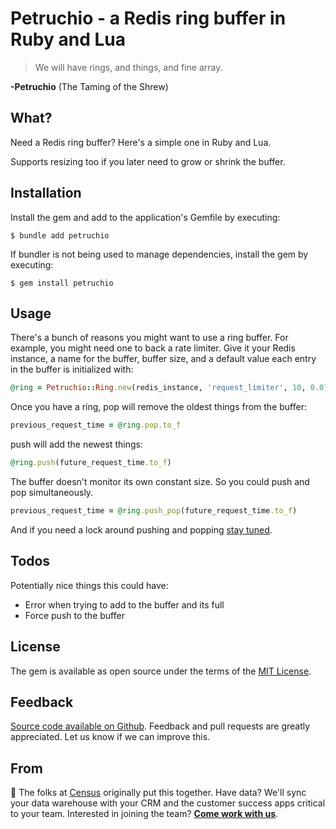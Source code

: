 # Petruchio - a Redis ring buffer in Ruby and Lua

> We will have rings, and things, and fine array.

**-Petruchio** (The Taming of the Shrew)

## What?

Need a Redis ring buffer? Here's a simple one in Ruby and Lua.

Supports resizing too if you later need to grow or shrink the buffer.

## Installation

Install the gem and add to the application's Gemfile by executing:

    $ bundle add petruchio

If bundler is not being used to manage dependencies, install the gem by executing:

    $ gem install petruchio

## Usage

There's a bunch of reasons you might want to use a ring buffer. For example, you might need one to back a rate limiter. Give it your Redis instance, a name for the buffer, buffer size, and a default value each entry in the buffer is initialized with:

```ruby
@ring = Petruchio::Ring.new(redis_instance, 'request_limiter', 10, 0.0)
```

Once you have a ring, pop will remove the oldest things from the buffer:

```ruby
previous_request_time = @ring.pop.to_f
```

push will add the newest things:

```ruby
@ring.push(future_request_time.to_f)
```

The buffer doesn't monitor its own constant size. So you could push and pop simultaneously.

```ruby
previous_request_time = @ring.push_pop(future_request_time.to_f)
```

And if you need a lock around pushing and popping [stay tuned](https://github.com/sutrolabs).


## Todos

Potentially nice things this could have:

- Error when trying to add to the buffer and its full
- Force push to the buffer

## License

The gem is available as open source under the terms of the [MIT License](https://opensource.org/licenses/MIT).

Feedback
--------
[Source code available on Github](https://github.com/sutrolabs/petruchio). Feedback and pull requests are greatly appreciated. Let us know if we can improve this.

From
-----------
:wave: The folks at [Census](http://getcensus.com) originally put this together. Have data? We'll sync your data warehouse with your CRM and the customer success apps critical to your team. Interested in joining the team? **[Come work with us](https://www.getcensus.com/careers)**.